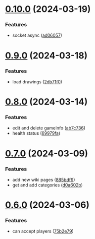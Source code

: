 # [0.10.0](https://github.com/PMFrancisco/QuestWeaver-back/compare/v0.9.0...v0.10.0) (2024-03-19)


### Features

* socket async ([ad06057](https://github.com/PMFrancisco/QuestWeaver-back/commit/ad06057525f184511578b0b8c45849deada24c9c))



# [0.9.0](https://github.com/PMFrancisco/QuestWeaver-back/compare/v0.8.0...v0.9.0) (2024-03-18)


### Features

* load drawings ([2db71f0](https://github.com/PMFrancisco/QuestWeaver-back/commit/2db71f0c49f186d819bd9e0f6331e3fd906b93e5))



# [0.8.0](https://github.com/PMFrancisco/QuestWeaver-back/compare/v0.7.0...v0.8.0) (2024-03-14)


### Features

* edit and delete gameInfo ([ab7c736](https://github.com/PMFrancisco/QuestWeaver-back/commit/ab7c736e559193bdb3e4bb8adb700bdb87425229))
* health status ([69979fa](https://github.com/PMFrancisco/QuestWeaver-back/commit/69979fa8679fb1ea9d686143995d5671df1a81af))



# [0.7.0](https://github.com/PMFrancisco/QuestWeaver-back/compare/v0.6.0...v0.7.0) (2024-03-09)


### Features

* add new wiki pages ([885bdf9](https://github.com/PMFrancisco/QuestWeaver-back/commit/885bdf94947dd372eaf6370d6b95236e99cfe65a))
* get and add categories ([d0a602b](https://github.com/PMFrancisco/QuestWeaver-back/commit/d0a602b275497e6aada3fd16cf490e61108c0e3c))



# [0.6.0](https://github.com/PMFrancisco/QuestWeaver-back/compare/v0.5.0...v0.6.0) (2024-03-06)


### Features

* can accept players ([75b2e79](https://github.com/PMFrancisco/QuestWeaver-back/commit/75b2e7917402b8e261649fb4d89188edad3a2a83))



